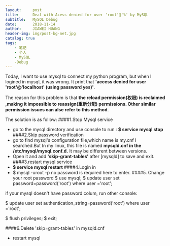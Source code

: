 ```yaml
---
layout:     post
title:      Deal with Acess denied for user 'root'@'%' by MySQL
subtitle:   MySQL Debug
date:       2018-11-14
author:     JIAWEI HUANG
header-img: img/post-bg-net.jpg
catalog: true
tags:
    - 笔记
    - 个人
    - MySQL
    -Debug
---
```


Today, I want to use mysql to connect my python program, but when I logined in mysql, it was wrong.  It print that 
**'access denied for user 'root'@'localhost' (using password yes)'**. 

The reason for this problem is that 
**the reload permission(权限) is reclaimed ,making it impossible to reassign(重新分配) permissions. Other similar permission issues can alse refer to this method**.

The solution is as follow:
####1.Stop Mysql service
* go to the mysql directory and use console to run :
**$ service mysql stop**
####2.Skip password verification
* go to find mysql's configuration file,which name is my.cnf I searched.But In my linux, this file is named **mysqld.cnf in the /etc/mysql/mysql.conf.d.** It may be different between versions.
* Open it and add **'skip-grant-tables'** after [mysqld] to save and exit.
####3.restart mysql service
* **$ service mysql restart**
####4.Login in
* $ mysql -uroot -p
no password is required here to enter.
####5. Change your root password
$ use mysql;
$ update user set password=password('root') where user ='root';

if your mysql doesn't have password colum, run other console:

$ update user set authentication_string=password('root') where user ='root';

$ flush privileges;
$ exit;

####6.Delete 'skip=grant-tables' in mysqld.cnf
* restart mysql

